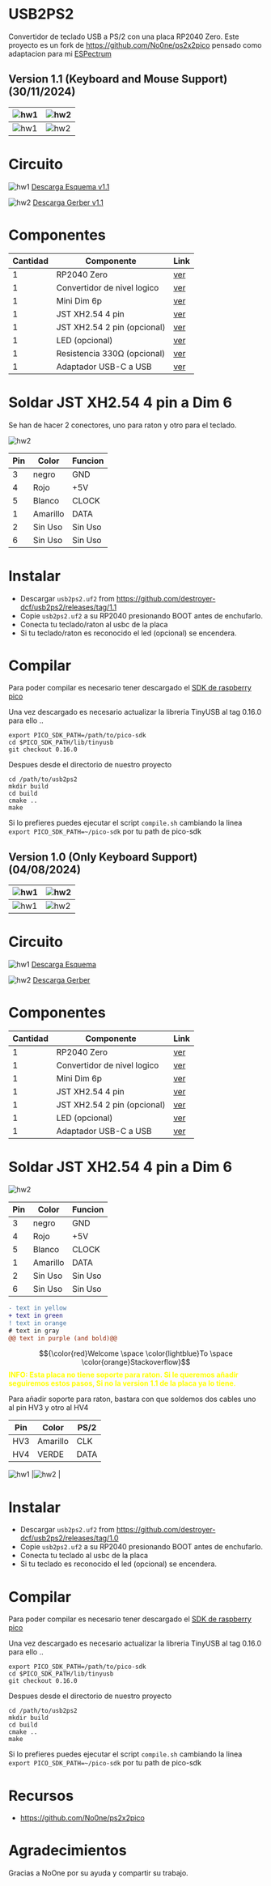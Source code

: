 # USB2PS2
Convertidor de teclado USB a PS/2 con una placa RP2040 Zero.
Este proyecto es un fork de https://github.com/No0ne/ps2x2pico pensado como adaptacion para mi [ESPectrum](https://github.com/EremusOne/ESPectrum)


## Version 1.1 (Keyboard and Mouse Support) (30/11/2024)


|![hw1](https://raw.githubusercontent.com/destroyer-dcf/usb2ps2/main/images/pcb1.1-A.jpg) |![hw2](https://raw.githubusercontent.com/destroyer-dcf/usb2ps2/main/images/pcb1.1-B.jpg) |
|-|-|
|![hw1](https://raw.githubusercontent.com/destroyer-dcf/usb2ps2/main/images/pcb1.1-D.jpg) |![hw2](https://raw.githubusercontent.com/destroyer-dcf/usb2ps2/main/images/pcb1.1-E.jpg) |


# Circuito
![hw1](https://raw.githubusercontent.com/destroyer-dcf/usb2ps2/main/images/circuito1.1.jpg) 
[Descarga Esquema v1.1](docs/Schematic_USB2PS-2_1.1_2024-12-01.pdf)

![hw2](https://raw.githubusercontent.com/destroyer-dcf/usb2ps2/main/images/pcb1.1-C.jpg) 
[Descarga Gerber v1.1](https://github.com/destroyer-dcf/usb2ps2/releases/download/1.0/Gerber_USB2PS-2_PCB_USB2PS-2_5_2024-08-10.zip)

# Componentes

| Cantidad | Componente| Link |
|----------|----------|----------|
| 1    | RP2040 Zero   | [ver](https://acortar.link/Bv6ozr)  |
| 1    | Convertidor de nivel logico   | [ver](https://acortar.link/reAbsi)   |
| 1    | Mini Dim 6p   | [ver](https://acortar.link/yrMd11)    |
| 1    | JST XH2.54 4 pin| [ver](https://acortar.link/VGCncE)    |
| 1    | JST XH2.54 2 pin (opcional)| [ver](https://acortar.link/VGCncE)    |
| 1    | LED (opcional)| [ver](https://acortar.link/4MLrlE)    |
| 1    | Resistencia 330Ω (opcional)| [ver](https://acortar.link/xnSlPZ)    |
| 1    | Adaptador USB-C a USB | [ver](https://es.aliexpress.com/item/1005004621683764.html#nav-specification) |


# Soldar JST XH2.54 4 pin a Dim 6

Se han de hacer 2 conectores, uno para raton y otro para el teclado.

![hw2](https://raw.githubusercontent.com/destroyer-dcf/usb2ps2/main/images/dim6.jpg) 

| Pin | Color| Funcion |
|----------|----------|----------|
| 3    | negro   | GND  |
| 4    | Rojo   | +5V  |
| 5    | Blanco   | CLOCK   |
| 1    | Amarillo| DATA    |
| 2    | Sin Uso| Sin Uso  |
| 6    | Sin Uso| Sin Uso |


# Instalar
* Descargar  `usb2ps2.uf2` from https://github.com/destroyer-dcf/usb2ps2/releases/tag/1.1
* Copie `usb2ps2.uf2` a su RP2040 presionando BOOT antes de enchufarlo.
* Conecta tu teclado/raton al usbc de la placa
* Si tu teclado/raton es reconocido el led (opcional) se encendera.

# Compilar

Para poder compilar es necesario tener descargado el [SDK de raspberry pico](https://github.com/raspberrypi/pico-sdk)

Una vez descargado es necesario actualizar la libreria TinyUSB al tag 0.16.0 para ello ..

```
export PICO_SDK_PATH=/path/to/pico-sdk
cd $PICO_SDK_PATH/lib/tinyusb
git checkout 0.16.0
```

Despues desde el directorio de nuestro proyecto

```
cd /path/to/usb2ps2
mkdir build
cd build
cmake ..
make
```

Si lo prefieres puedes ejecutar el script `compile.sh` cambiando la linea  `export PICO_SDK_PATH=~/pico-sdk` por tu path de pico-sdk


## Version 1.0 (Only Keyboard Support) (04/08/2024)

|![hw1](https://raw.githubusercontent.com/destroyer-dcf/usb2ps2/main/images/FOTO0.jpg) |![hw2](https://raw.githubusercontent.com/destroyer-dcf/usb2ps2/main/images/FOTO1.jpg) |
|-|-|
|![hw1](https://raw.githubusercontent.com/destroyer-dcf/usb2ps2/main/images/FOTO3.jpg) |![hw2](https://raw.githubusercontent.com/destroyer-dcf/usb2ps2/main/images/FOTO4.jpg) |


# Circuito
![hw1](https://raw.githubusercontent.com/destroyer-dcf/usb2ps2/main/images/circuito.jpg) 
[Descarga Esquema](docs/Schematic_USB2PS-2_2024-08-20.pdf)

![hw2](https://raw.githubusercontent.com/destroyer-dcf/usb2ps2/main/images/circuito2.jpg) 
[Descarga Gerber](https://github.com/destroyer-dcf/usb2ps2/releases/download/1.0/Gerber_USB2PS-2_PCB_USB2PS-2_5_2024-08-10.zip)

# Componentes

| Cantidad | Componente| Link |
|----------|----------|----------|
| 1    | RP2040 Zero   | [ver](https://acortar.link/Bv6ozr)  |
| 1    | Convertidor de nivel logico   | [ver](https://acortar.link/reAbsi)   |
| 1    | Mini Dim 6p   | [ver](https://acortar.link/yrMd11)    |
| 1    | JST XH2.54 4 pin| [ver](https://acortar.link/VGCncE)    |
| 1    | JST XH2.54 2 pin (opcional)| [ver](https://acortar.link/VGCncE)    |
| 1    | LED (opcional)| [ver](https://acortar.link/jYP3aA)    |
| 1    | Adaptador USB-C a USB | [ver](https://es.aliexpress.com/item/1005004621683764.html#nav-specification) |


# Soldar JST XH2.54 4 pin a Dim 6


![hw2](https://raw.githubusercontent.com/destroyer-dcf/usb2ps2/main/images/dim6.jpg) 

| Pin | Color| Funcion |
|----------|----------|----------|
| 3    | negro   | GND  |
| 4    | Rojo   | +5V  |
| 5    | Blanco   | CLOCK   |
| 1    | Amarillo| DATA    |
| 2    | Sin Uso| Sin Uso  |
| 6    | Sin Uso| Sin Uso |

```diff
- text in yellow
+ text in green
! text in orange
# text in gray
@@ text in purple (and bold)@@
```
$${\color{red}Welcome \space \color{lightblue}To \space \color{orange}Stackoverflow}$$
<font color="Yellow"><b>INFO: Esta placa no tiene soporte para raton. Si le queremos añadir seguiremos estos pasos, Si no la version 1.1 de la placa ya lo tiene.</b></font>

Para añadir soporte para raton, bastara con que soldemos dos cables uno al pin HV3 y otro al HV4

| Pin | Color| PS/2 |
|----------|----------|----------|
| HV3    | Amarillo   | CLK  |
| HV4    | VERDE   | DATA  |

![hw1](https://raw.githubusercontent.com/destroyer-dcf/usb2ps2/main/images/mouse_fix_1.jpg) |![hw2](https://raw.githubusercontent.com/destroyer-dcf/usb2ps2/main/images/mouse_fix_2.jpg) |

# Instalar
* Descargar  `usb2ps2.uf2` from https://github.com/destroyer-dcf/usb2ps2/releases/tag/1.0
* Copie `usb2ps2.uf2` a su RP2040 presionando BOOT antes de enchufarlo.
* Conecta tu teclado al usbc de la placa
* Si tu teclado es reconocido el led (opcional) se encendera.

# Compilar

Para poder compilar es necesario tener descargado el [SDK de raspberry pico](https://github.com/raspberrypi/pico-sdk)

Una vez descargado es necesario actualizar la libreria TinyUSB al tag 0.16.0 para ello ..

```
export PICO_SDK_PATH=/path/to/pico-sdk
cd $PICO_SDK_PATH/lib/tinyusb
git checkout 0.16.0
```

Despues desde el directorio de nuestro proyecto

```
cd /path/to/usb2ps2
mkdir build
cd build
cmake ..
make
```

Si lo prefieres puedes ejecutar el script `compile.sh` cambiando la linea  `export PICO_SDK_PATH=~/pico-sdk` por tu path de pico-sdk

# Recursos
* https://github.com/No0ne/ps2x2pico

# Agradecimientos
Gracias a NoOne por su ayuda y compartir su trabajo.
